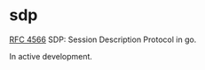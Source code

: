 # sdp
[RFC 4566](https://tools.ietf.org/html/rfc4566)
SDP: Session Description Protocol in go.

In active development.
